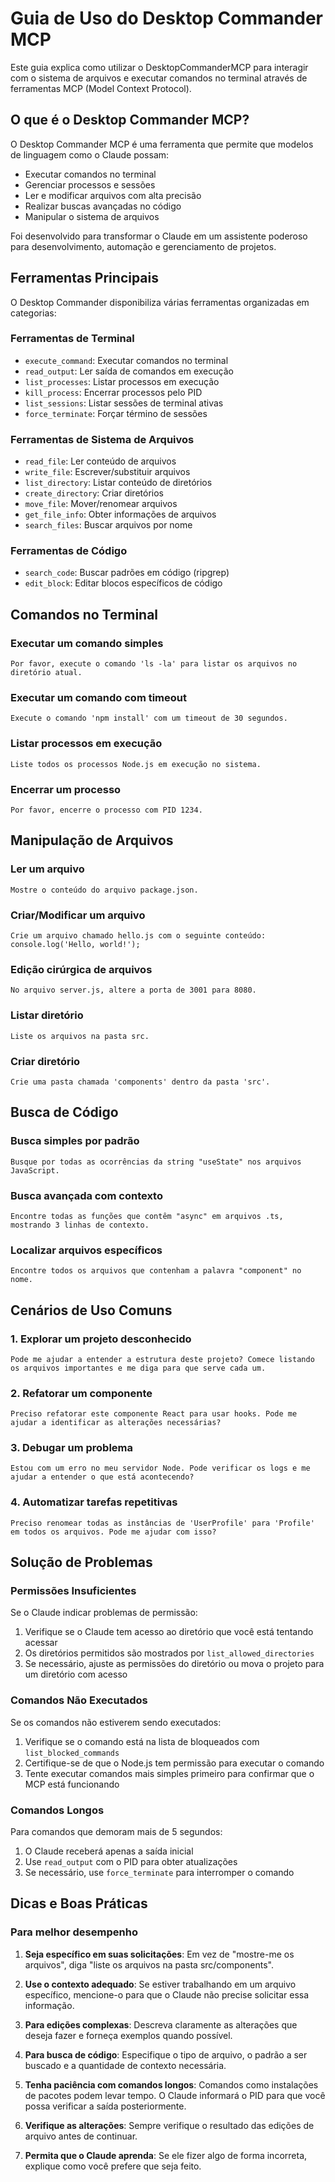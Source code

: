 # Guia de Uso do Desktop Commander MCP

Este guia explica como utilizar o DesktopCommanderMCP para interagir com o sistema de arquivos e executar comandos no terminal através de ferramentas MCP (Model Context Protocol).


## O que é o Desktop Commander MCP?

O Desktop Commander MCP é uma ferramenta que permite que modelos de linguagem como o Claude possam:

- Executar comandos no terminal
- Gerenciar processos e sessões
- Ler e modificar arquivos com alta precisão
- Realizar buscas avançadas no código
- Manipular o sistema de arquivos

Foi desenvolvido para transformar o Claude em um assistente poderoso para desenvolvimento, automação e gerenciamento de projetos.

## Ferramentas Principais

O Desktop Commander disponibiliza várias ferramentas organizadas em categorias:

### Ferramentas de Terminal
- `execute_command`: Executar comandos no terminal
- `read_output`: Ler saída de comandos em execução
- `list_processes`: Listar processos em execução
- `kill_process`: Encerrar processos pelo PID
- `list_sessions`: Listar sessões de terminal ativas
- `force_terminate`: Forçar término de sessões

### Ferramentas de Sistema de Arquivos
- `read_file`: Ler conteúdo de arquivos
- `write_file`: Escrever/substituir arquivos
- `list_directory`: Listar conteúdo de diretórios
- `create_directory`: Criar diretórios
- `move_file`: Mover/renomear arquivos
- `get_file_info`: Obter informações de arquivos
- `search_files`: Buscar arquivos por nome

### Ferramentas de Código
- `search_code`: Buscar padrões em código (ripgrep)
- `edit_block`: Editar blocos específicos de código

## Comandos no Terminal

### Executar um comando simples
```
Por favor, execute o comando 'ls -la' para listar os arquivos no diretório atual.
```

### Executar um comando com timeout
```
Execute o comando 'npm install' com um timeout de 30 segundos.
```

### Listar processos em execução
```
Liste todos os processos Node.js em execução no sistema.
```

### Encerrar um processo
```
Por favor, encerre o processo com PID 1234.
```

## Manipulação de Arquivos

### Ler um arquivo
```
Mostre o conteúdo do arquivo package.json.
```

### Criar/Modificar um arquivo
```
Crie um arquivo chamado hello.js com o seguinte conteúdo:
console.log('Hello, world!');
```

### Edição cirúrgica de arquivos
```
No arquivo server.js, altere a porta de 3001 para 8080.
```

### Listar diretório
```
Liste os arquivos na pasta src.
```

### Criar diretório
```
Crie uma pasta chamada 'components' dentro da pasta 'src'.
```

## Busca de Código

### Busca simples por padrão
```
Busque por todas as ocorrências da string "useState" nos arquivos JavaScript.
```

### Busca avançada com contexto
```
Encontre todas as funções que contêm "async" em arquivos .ts, mostrando 3 linhas de contexto.
```

### Localizar arquivos específicos
```
Encontre todos os arquivos que contenham a palavra "component" no nome.
```

## Cenários de Uso Comuns

### 1. Explorar um projeto desconhecido
```
Pode me ajudar a entender a estrutura deste projeto? Comece listando os arquivos importantes e me diga para que serve cada um.
```

### 2. Refatorar um componente
```
Preciso refatorar este componente React para usar hooks. Pode me ajudar a identificar as alterações necessárias?
```

### 3. Debugar um problema
```
Estou com um erro no meu servidor Node. Pode verificar os logs e me ajudar a entender o que está acontecendo?
```

### 4. Automatizar tarefas repetitivas
```
Preciso renomear todas as instâncias de 'UserProfile' para 'Profile' em todos os arquivos. Pode me ajudar com isso?
```

## Solução de Problemas

### Permissões Insuficientes
Se o Claude indicar problemas de permissão:

1. Verifique se o Claude tem acesso ao diretório que você está tentando acessar
2. Os diretórios permitidos são mostrados por `list_allowed_directories`
3. Se necessário, ajuste as permissões do diretório ou mova o projeto para um diretório com acesso

### Comandos Não Executados
Se os comandos não estiverem sendo executados:

1. Verifique se o comando está na lista de bloqueados com `list_blocked_commands`
2. Certifique-se de que o Node.js tem permissão para executar o comando
3. Tente executar comandos mais simples primeiro para confirmar que o MCP está funcionando

### Comandos Longos
Para comandos que demoram mais de 5 segundos:

1. O Claude receberá apenas a saída inicial
2. Use `read_output` com o PID para obter atualizações
3. Se necessário, use `force_terminate` para interromper o comando

## Dicas e Boas Práticas

### Para melhor desempenho

1. **Seja específico em suas solicitações**: Em vez de "mostre-me os arquivos", diga "liste os arquivos na pasta src/components".

2. **Use o contexto adequado**: Se estiver trabalhando em um arquivo específico, mencione-o para que o Claude não precise solicitar essa informação.

3. **Para edições complexas**: Descreva claramente as alterações que deseja fazer e forneça exemplos quando possível.

4. **Para busca de código**: Especifique o tipo de arquivo, o padrão a ser buscado e a quantidade de contexto necessária.

5. **Tenha paciência com comandos longos**: Comandos como instalações de pacotes podem levar tempo. O Claude informará o PID para que você possa verificar a saída posteriormente.

6. **Verifique as alterações**: Sempre verifique o resultado das edições de arquivo antes de continuar.

7. **Permita que o Claude aprenda**: Se ele fizer algo de forma incorreta, explique como você prefere que seja feito.

